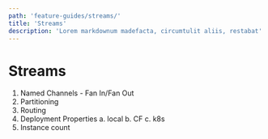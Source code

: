 ```yaml
---
path: 'feature-guides/streams/'
title: 'Streams'
description: 'Lorem markdownum madefacta, circumtulit aliis, restabat'
---
```


# Streams

1. Named Channels - Fan In/Fan Out
2. Partitioning
3. Routing
4. Deployment Properties
   a. local
   b. CF
   c. k8s
5. Instance count
